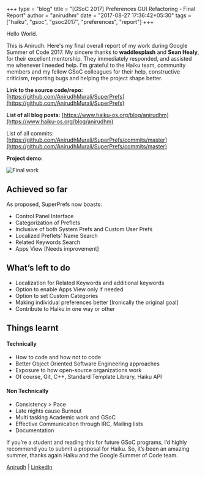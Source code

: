 +++
type = "blog"
title = "[GSoC 2017] Preferences GUI Refactoring - Final Report"
author = "anirudhm"
date = "2017-08-27 17:36:42+05:30"
tags = ["haiku", "gsoc", "gsoc2017", "preferences", "report"]
+++

Hello World.

This is Anirudh. Here's my final overall report of my work during Google Summer of Code 2017.
My sincere thanks to **waddlesplash** and **Sean Healy**, for their excellent mentorship.
They immediately responded, and assisted me whenever I needed help. I'm grateful to
the Haiku team, community members and my fellow GSoC colleagues for their help, constructive criticism, reporting bugs and helping the project shape better.

**Link to the source code/repo:** [https://github.com/AnirudhMurali/SuperPrefs](https://github.com/AnirudhMurali/SuperPrefs)

**List of all blog posts:** [https://www.haiku-os.org/blog/anirudhm](https://www.haiku-os.org/blog/anirudhm)

List of all commits: [https://github.com/AnirudhMurali/SuperPrefs/commits/master](https://github.com/AnirudhMurali/SuperPrefs/commits/master)

**Project demo:**

<p><img src="/files/blog/anirudhm/gif_final.gif" alt="Final work" class="img-responsive center-block"></p>

## Achieved so far
As proposed, SuperPrefs now boasts:
* Control Panel Interface
* Categorization of Preflets
* Inclusive of both System Prefs and Custom User Prefs
* Localized Preflets’ Name Search
* Related Keywords Search
* Apps View [Needs improvement]

## What’s left to do
* Localization for Related Keywords and additional keywords
* Option to enable Apps View only if needed
* Option to set Custom Categories
* Making individual preferences better [Ironically the original goal]
* Contribute to Haiku in one way or other

## Things learnt
#### Technically
* How to code and how not to code
* Better Object Oriented Software Engineering approaches
* Exposure to how open-source organizations work
* Of course, Git, C++, Standard Template Library, Haiku API

#### Non Technically
* Consistency > Pace
* Late nights cause Burnout
* Multi tasking Academic work and GSoC
* Effective Communication through IRC, Mailing lists
* Documentation

If you’re a student and reading this for future GSoC programs, I’d highly recommend you to submit a proposal for Haiku. So, it’s been an amazing summer, thanks again Haiku and the Google Summer of Code team.

[Anirudh](http://www.anirudhmurali.com) | [LinkedIn](https://www.linkedin.com/in/manirudh/)
